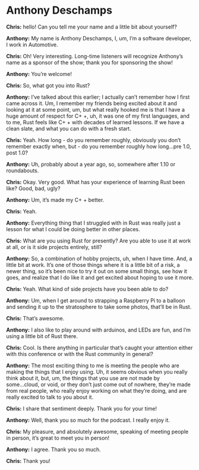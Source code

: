 # Anthony Deschamps

**Chris:** hello! Can you tell me your name and a little bit about yourself?

**Anthony:** My name is Anthony Deschamps, I, um, I’m a software developer, I work in Automotive.

**Chris:** Oh!  Very interesting. Long-time listeners will recognize Anthony’s name as a sponsor of the show; thank you for sponsoring the show!

**Anthony:** You’re welcome!

**Chris:** So, what got you into Rust?

**Anthony:** I’ve talked about this earlier; I actually can’t remember how I first came across it. Um, I remember my friends being excited about it and looking at it at some point, um, but what really hooked me is that I have a huge amount of respect for C+ +, uh, it was one of my first languages, and to me, Rust feels like C+ + with decades of learned lessons. If we have a clean slate, and what you can do with a fresh start.

**Chris:** Yeah. How long - do you remember roughly, obviously you don’t remember exactly when, but - do you remember roughly how long...pre 1.0, post 1.0?

**Anthony:** Uh, probably about a year ago, so, somewhere after 1.10 or roundabouts.

**Chris:** Okay. Very good. What has your experience of learning Rust been like? Good, bad, ugly?

**Anthony:** Um, it’s made my C+ + better.

**Chris:** Yeah.

**Anthony:** Everything thing that I struggled with in Rust was really just a lesson for what I could be doing better in other places.

**Chris:** What are you using Rust for presently? Are you able to use it at work at all, or is it side projects entirely, still?

**Anthony:** So, a combination of hobby projects, uh, when I have time. And, a little bit at work. It’s one of those things where it is a little bit of a risk, a newer thing, so it’s been nice to try it out on some small things, see how it goes, and realize that I do like it and get excited about hoping to use it more.

**Chris:** Yeah. What kind of side projects have you been able to do?

**Anthony:** Um, when I get around to strapping a Raspberry Pi to a balloon and sending it up to the stratosphere to take some photos, that’ll be in Rust. 

**Chris:** That’s awesome.

**Anthony:** I also like to play around with arduinos, and LEDs are fun, and I’m using a little bit of Rust there.

**Chris:** Cool. Is there anything in particular that’s caught your attention either with this conference or with the Rust community in general?

**Anthony:** The most exciting thing to me is meeting the people who are making the things that I enjoy using. Uh, it seems obvious when you really think about it, but, um, the things that you use are not made by some...cloud, or void, or they don’t just come out of nowhere, they’re made from real people, who really enjoy working on what they’re doing, and are really excited to talk to you about it.

**Chris:** I share that sentiment deeply. Thank you for your time!

**Anthony:** Well, thank you so much for the podcast. I really enjoy it.

**Chris:** My pleasure, and absolutely awesome, speaking of meeting people in person, it’s great to meet you in person!

**Anthony:** I agree. Thank you so much.

**Chris:** Thank you!
